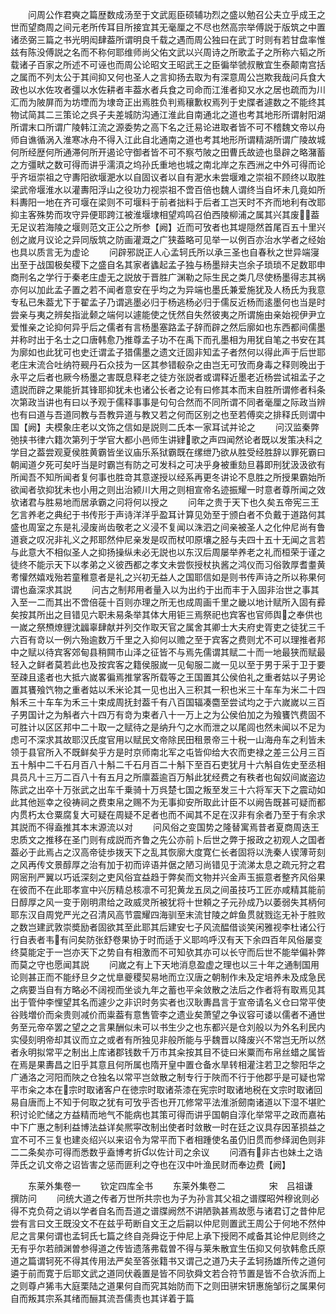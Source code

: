 <!-- { "loadSidebar": true } -->
　　问周公作君奭之篇歴数成汤至于文武厖臣硕辅功烈之盛以勉召公夫立乎成王之世而望商周之间元老所传耳目所接宜其无毫厘之不尽也然高宗举傅説于版筑之中置诸丞弼三篇之书光明闳肆葢所谓明良千载之遇而周公独曰在武丁时则有若甘盘率惟兹有陈没傅説之名而不称何耶维师尚父佑文武以兴周诗之所歌孟子之所称六韬之所载诸子百家之所述不可诬也而周公论昭文王昭武王之臣徧举虢叔散宜生泰颠南宫括之属而不列太公于其间抑又何也圣人之言抑扬去取为有深意周公岂欺我哉问兵食大政也以水佐攻者彊以水佐耕者丰葢水者兵食之司命而江淮者抑又水之居也疏而为川汇而为陂屏而为坊堙而为埭竒正出焉胜负判焉穰歉权焉列于史牒者遽数之不能终其物试简其二三策论之呉子夫差城防沟通江淮此自南通北之道也考其地形所谓射阳湖所谓末口所谓广陵韩江流之源委势之高下名之迁易论进取者皆不可不稽魏文帝以舟师自谯循涡入淮寒冰舟不得入江此自北通南之道也考其地形所谓精湖所谓广陵故城何所经歴何所通滞何所开遏论守御者皆不可不察芍陂之田曹氏故迹也垦辟之略潴蓄之方彊畎之数可得而讲乎濡湏之坞孙氏重地也城之南北岸之东西洲之中外可得而论乎齐垣崇祖之守夀阳欲堰淝水以自固议者以自有淝水未尝堰难之崇祖不顾终以取胜梁武帝堰淮水以灌夀阳浮山之役功力视崇祖不啻百倍也魏人谓终当自坏未几竟如所料夀阳一地在齐可堰在梁则不可堰料于前者拙料于后者工岂天时不齐而地利有改耶抑主客殊势而攻守异便耶跨江被淮堰埭相望鸡鸣召伯西陵柳浦之属其兴其废葢无足议若海陵之堰则范文正公之所参【阙】近而可攷者也其堤隠然首尾百五十里兴创之嵗月议论之异同版筑之防画灌溉之广狭葢略可见举一以例百亦治水学者之经始也具以质言无为虚论
　　问辟邪説正人心孟轲氏所以承三圣也自春秋之世异端寖出至于战国极矣稷下之盛自名其家者蠭起孟子独与杨墨辩夫岂余子琐琐不足数耶申商刑名之学行于秦老庄虚无之説放于晋胜广渊勒之际生民之类几尽使杨墨得志其祸亦何以加此孟子置之若不闻者意安在乎均之为异端也墨氏兼爱施犹及人杨氏为我意专私已朱葢尤下于翟孟子乃谓逃墨必归于杨逃杨必归于儒反近杨而逺墨何也当是时尝亲与夷之辨矣指泚颡之端何以遽能使之怃然自失然彼夷之所谓施由亲始视伊尹立爱惟亲之论抑何异乎后之儒者有言杨墨塞路孟子辞而辟之然后廓如也东西都间儒墨并称时出于名士之口唐韩愈乃推尊孟子功不在禹下而孔墨相为用犹自笔之书安在其为廓如也此犹可也史迁谓孟子猎儒墨之遗文迁固非知孟子者然何以得此声于后世耶老庄末流合吐纳符觋丹石众技为一区其参错殽杂之由岂无可攷而身毒之释则晚出于永平之后者也厥今杨墨之害既息释老之徒方张説者或谓释近墨老近杨尝试祖孟子之遗説而辟之果能折其锋耶抑犹未也诸公长者之论有曰修其本而末自胜所谓修者科条次第政当讲也有曰以予观于儒释事事是句句合然而不同所谓不同者毫厘之际政当辨也有曰道与吾道同教与吾教异道与教又若之何而区别之也至若傅奕之排释氏则谓中国【阙】夫模象庄老以文饰之信如是説则二氏本一家耳试并论之
　　问汉监秦弊弛挟书律六籍次第列于学官大都小邑师生讲肄歌之声四闻然论者既以发策决科之学目之葢尝观夏侯胜黄霸皆坐议庙乐系狱霸既在缧绁乃欲从胜受经胜辞以罪死霸曰朝闻道夕死可矣吁当是时霸岂有防之可发科之可决乎身被重劾旦暮即刑犹汲汲欲有所闻吾不知所闻者复何事也胜竒其意遂授以经系再更冬讲论不息胜之所授果霸始所欲闻者欤抑犹未也小用之则出治颍川大用之则相宣帝名迹振耀一时意者尊所闻之效欤诸君与胜易地而居承霸之问将何以授之
　　问年之贵于天下也久矣五帝宪三王乞言养老之典纪于书传形于声诗洋洋乎盈耳计算见効至于颁白者不负戴于道路何其盛也周室之东是礼浸废尚齿敬老之义浸不复闻以洙泗之间亲被圣人之化仲尼尚有鲁道衰之叹况非礼义之邦耶然仲尼亲发是叹而杖叩原壤之胫与夫四十五十无闻之言若与此意大不相似圣人之抑扬操纵未必无説也以东汉后周屡举养老之礼而桓荣于谨之徒终不能示天下以孝弟之义彼西都之孝文未尝恢授杖执酱之鸿仪而习俗敦厚耆耋黄耉懽然嬉戏殆若童稚意者是礼之兴初无益人之国耶信如是则书传声诗之所以称果何谓也盍深求其説
　　问古之制邦用者量入以为出约于出而丰于入固非治世之事其入至一二而其出不啻倍蓰十百则亦理之所无也成周画千里之畿以地计赋所入固有彛矣按其所出之目错见六职未易条举其体大用钜三焉祭祀也宾客也官师舆之奉供也一嵗之祭槱燎貍沈疈辜肆献并列交作取天官之属舍其卿士大夫府史胥吏之徒犹三千六百有竒以一例六殆逾数万千里之入抑何以赡之至于宾客之费则尤不可以理推者邦中之赋以待宾客郊甸县稍闗市山泽之征皆不与焉先儒谓其赋二十而一地最狭而赋最轻入之鲜者莫若此也及按宾客之籍侯服嵗一见甸服二嵗一见以至于男于采于卫于要至疎且逺者也大抵六嵗畧徧焉推掌客所载等之王国置其公侯伯礼之重者姑以子男论置其饔飱饩物之重者姑以禾米论其一见也出入三积其一积也米三十车车为米二十四斛禾三十车车为禾三十束成周抚封葢千有八百国辐凑麕至尝试均之于六嵗嵗以三百子男国计之为斛者六十四万有竒为束者八十一万上之为公侯伯加之为飱饔饩费固不可胜计以区区邦中二十取一之赋待之是纳升勺之水而泄之以尾闾也然未闻以不足为虑可不深求其故耶汉氏度官用以赋民文帝除民田租景帝三十税一山海舟车之利皆未领于县官所入不既鲜矣乎方是时京师南北军之屯皆仰给大农而吏禄之差三公月三百五十斛中二千石月百八十斛二千石月百二十斛下至百石吏犹月十六斛自佐史至丞相具员凡十三万二百八十有五月之所廪葢逾百万斛此犹经费之有秩者也匈奴间嵗盗边陈武之出卒十万张武之出车千乗骑十万呉楚七国之叛至发三十六将军天下之震动如此其他廵幸之役祷祠之费束帛之赐不为无事抑安所取此计臣不以阙告既甚可疑而都内贯朽太仓粟腐复大可疑在周疑不足者也而不闻其不足在汉非有余者乃至于有余求其説而不得盍推其本末源流以对
　　问风俗之变国势之隆替寓焉昔者夏商周迭王忠质文之推移在圣门则有成説而齐鲁之先公亦前卜后世之弊于报政之初观人之国者葢必于此焉占之汉高帝徒歩拨天下之乱其恢廓大度寛仁长者固将以洗秦人锲薄苛刻之风再传文景醇厚之治有加于初而谇语并倨之陋习尚错见于流涕太息之疏元狩之君网宻刑严翼以巧诋深刻之吏风俗宜益趋于弊矣而文物并兴金声玉振意者整齐风俗果在彼而不在此耶孝宣中兴厉精总核凛不可犯黄龙五凤之间虽技巧工匠亦咸精其能前日醇厚之风一变于刚明肃给之政威灵所被犹将十世頼之子元孙成乃以萎弱失其柄何耶东汉自周党严光之召清风高节震耀四海驯至末流甘陵之衅鱼贯就戮迄无补于胜败之数岂建武敦崇奬励者固欲其至此耶其后建安七子风流醖借谈笑闲雅视李杜诸公行行自表者韦有问矣防张舒卷果协于时而适于义耶呜呼汉有天下余四百年风俗屡变终莫能定于一岂亦天下之势自有相激而不可知欤其亦可以长守而后世不能举偏补弊而莫之守也愿闻其説
　　问嵗之有上下天地消息盈虚之理也以三十年之通制国用论则甚正而不能纾旦夕之忧臯夔稷契易地而立汉唐之朝制作未及定培养未及成急民之病要当自有方略必不阔视而坐谈九年之蓄也平籴敛散之法后之作者将有取焉见其出于管仲李悝望其名而遽少之非识时务实者也汉耿夀昌言于宣帝请名义仓曰常平使谷贱増价而籴贵则减价而粜葢有意售管李之遗业矣萧望之争议容可诿以儒者不通世务至元帝卒罢之望之之言果酬似未可以书生少之也东都兴是仓刘般以为外名利民内实侵刻明帝却其议而立之或者有所独见非般所能与乎魏晋以降废兴不常岂无所以然者永明拟常平之制出上库诸郡钱数千万市其籴按其目不徒曰米粟而布帛丝蜡之属皆在焉是果夀昌之旧乎其意且何所属也隋开皇中置仓备水旱转相灌注若卫之黎阳华之广通洛之河阳而陜之仓独名以常平岂敛散之制专行于陜而不行于他郡乎是可疑也常平市籴之本在宗时取诸客户在徳宗时取诸茶漆在宪宗时取诸地税在文宗时取诸回易自唐而上不知于何取之犹有可攷乎否也开兀修常平法淮浙劒南诸道以下湿不堪贮积讨论贮储之方益精而地气不能病也其策可得而讲乎国朝自淳化举常平之政而嘉祐中下广惠之制利益博法益详矣熈寜改制出使者时敛散一时在廷之议具存因革损益之宜不可不三复也建炎绍兴以来诏令为常平而下者相踵使名虽仍旧贯而参绎润色则非二二条矣亦可得而悉数乎盍博考折以佐计司之余议
　　问酒有非古也妹土之诰萍氏之讥文帝之诏皆害之惩而匪利之夺也在汉中叶渔民财而奉边费【阙】














　　东莱外集卷一
　　钦定四库全书
　　东莱外集卷二　　　　　宋　吕祖谦　撰防问
　　问统大道之传者万世所共宗也为子为孙言其父祖之谱牒昭舛穆讹则必得不克负荷之诮以学者自名而吾道之谱牒阙然不讲陋孰甚焉故愿与诸君订之昔仲尼尝有言曰文王既没文不在兹乎苟断自文王之后嗣以仲尼则置武王周公于何地不然仲尼之言果何谓也孟轲氏七篇之终自尧舜讫于仲尼上承下授罔不咸备其论仲尼则终之无有乎尔若顔渊曽参得道之传皆遗落弗载曽不得与莱朱散宜生伍抑又何欤韩愈氏原道之篇谓轲死不得其传用法严矣至答张籍书又谓己之道乃夫子孟轲扬雄所传之道何遴于前而寛于后耶文武之道同伏羲置是皆不同欤舜文若合符节置是皆不合欤泝而上之则尊卢狶韦大庭栗陆之道果何自而究其始防而下之则田骈宋钘惠施邹衍之属果何自而叛其宗系其绪而酾其流吾儒责也其详着于篇
